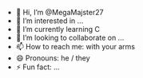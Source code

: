 - 👋 Hi, I’m @MegaMajster27
- 👀 I’m interested in ...
- 🌱 I’m currently learning C
- 💞️ I’m looking to collaborate on ...
- 📫 How to reach me: with your arms
- 😄 Pronouns: he / they
- ⚡ Fun fact: ...

<!---
MegaMajster27/MegaMajster27 is a ✨ special ✨ repository because its `README.md` (this file) appears on your GitHub profile.
You can click the Preview link to take a look at your changes.
--->
